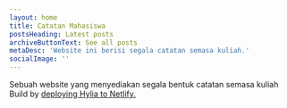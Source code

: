 ```yaml
---
layout: home
title: Catatan Mahasiswa
postsHeading: Latest posts
archiveButtonText: See all posts
metaDesc: 'Website ini berisi segala catatan semasa kuliah.'
socialImage: ''
---
```


Sebuah website yang menyediakan segala bentuk catatan semasa kuliah
Build by [deploying Hylia to Netlify.](https://app.netlify.com/start/deploy?repository=https://github.com/dirtyf/hylia)
